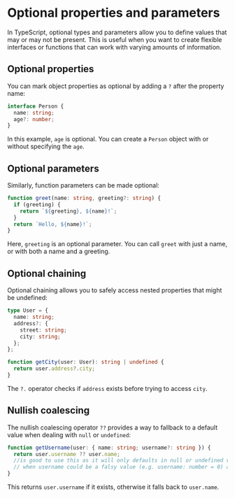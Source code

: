 # Optional properties and parameters

In TypeScript, optional types and parameters allow you to define values that may or may not be present. This is useful when you want to create flexible interfaces or functions that can work with varying amounts of information.

## Optional properties

You can mark object properties as optional by adding a `?` after the property name:

```typescript
interface Person {
  name: string;
  age?: number;
}
```

In this example, `age` is optional. You can create a `Person` object with or without specifying the `age`.

## Optional parameters

Similarly, function parameters can be made optional:

```typescript
function greet(name: string, greeting?: string) {
  if (greeting) {
    return `${greeting}, ${name}!`;
  }
  return `Hello, ${name}!`;
}
```

Here, `greeting` is an optional parameter. You can call `greet` with just a name, or with both a name and a greeting.

## Optional chaining

Optional chaining allows you to safely access nested properties that might be undefined:

````typescript
type User = {
  name: string;
  address?: {
    street: string;
    city: string;
  };
};

function getCity(user: User): string | undefined {
  return user.address?.city;
}
````

The `?.` operator checks if `address` exists before trying to access `city`.

## Nullish coalescing

The nullish coalescing operator `??` provides a way to fallback to a default value when dealing with `null` or `undefined`:

```typescript
function getUsername(user: { name: string; username?: string }) {
  return user.username ?? user.name;
  //is good to use this as it will only defaults in null or undefined values 
  // when username could be a falsy value (e.g. username: number = 0) and using || "or" cld default to fallback
}
```

This returns `user.username` if it exists, otherwise it falls back to `user.name`.
